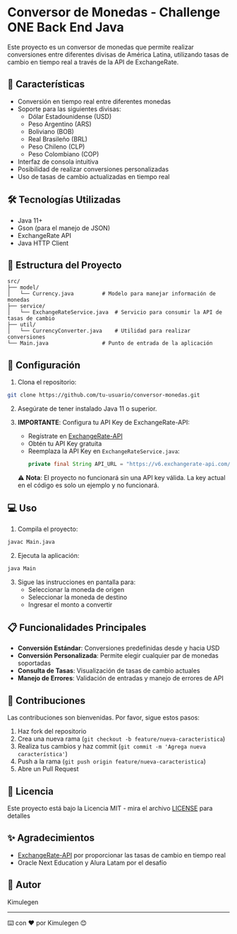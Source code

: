 # Conversor de Monedas - Challenge ONE Back End Java

Este proyecto es un conversor de monedas que permite realizar conversiones entre diferentes divisas de América Latina, utilizando tasas de cambio en tiempo real a través de la API de ExchangeRate.

## 🚀 Características

- Conversión en tiempo real entre diferentes monedas
- Soporte para las siguientes divisas:
  - Dólar Estadounidense (USD)
  - Peso Argentino (ARS)
  - Boliviano (BOB)
  - Real Brasileño (BRL)
  - Peso Chileno (CLP)
  - Peso Colombiano (COP)
- Interfaz de consola intuitiva
- Posibilidad de realizar conversiones personalizadas
- Uso de tasas de cambio actualizadas en tiempo real

## 🛠️ Tecnologías Utilizadas

- Java 11+
- Gson (para el manejo de JSON)
- ExchangeRate API
- Java HTTP Client

## 📁 Estructura del Proyecto

```
src/
├── model/
│   └── Currency.java         # Modelo para manejar información de monedas
├── service/
│   └── ExchangeRateService.java  # Servicio para consumir la API de tasas de cambio
├── util/
│   └── CurrencyConverter.java    # Utilidad para realizar conversiones
└── Main.java                 # Punto de entrada de la aplicación
```

## 🔧 Configuración

1. Clona el repositorio:
```bash
git clone https://github.com/tu-usuario/conversor-monedas.git
```

2. Asegúrate de tener instalado Java 11 o superior.

3. **IMPORTANTE**: Configura tu API Key de ExchangeRate-API:
   - Regístrate en [ExchangeRate-API](https://www.exchangerate-api.com/)
   - Obtén tu API Key gratuita
   - Reemplaza la API Key en `ExchangeRateService.java`:
     ```java
     private final String API_URL = "https://v6.exchangerate-api.com/v6/TU-API-KEY/latest/";
     ```
   ⚠️ **Nota**: El proyecto no funcionará sin una API key válida. La key actual en el código es solo un ejemplo y no funcionará.

## 💻 Uso

1. Compila el proyecto:
```bash
javac Main.java
```

2. Ejecuta la aplicación:
```bash
java Main
```

3. Sigue las instrucciones en pantalla para:
   - Seleccionar la moneda de origen
   - Seleccionar la moneda de destino
   - Ingresar el monto a convertir

## 📋 Funcionalidades Principales

- **Conversión Estándar**: Conversiones predefinidas desde y hacia USD
- **Conversión Personalizada**: Permite elegir cualquier par de monedas soportadas
- **Consulta de Tasas**: Visualización de tasas de cambio actuales
- **Manejo de Errores**: Validación de entradas y manejo de errores de API

## 🤝 Contribuciones

Las contribuciones son bienvenidas. Por favor, sigue estos pasos:

1. Haz fork del repositorio
2. Crea una nueva rama (`git checkout -b feature/nueva-caracteristica`)
3. Realiza tus cambios y haz commit (`git commit -m 'Agrega nueva característica'`)
4. Push a la rama (`git push origin feature/nueva-caracteristica`)
5. Abre un Pull Request

## 📝 Licencia

Este proyecto está bajo la Licencia MIT - mira el archivo [LICENSE](LICENSE) para detalles

## ✨ Agradecimientos

- [ExchangeRate-API](https://www.exchangerate-api.com/) por proporcionar las tasas de cambio en tiempo real
- Oracle Next Education y Alura Latam por el desafío

## 👥 Autor

Kimulegen

---
⌨️ con ❤️ por Kimulegen 😊
